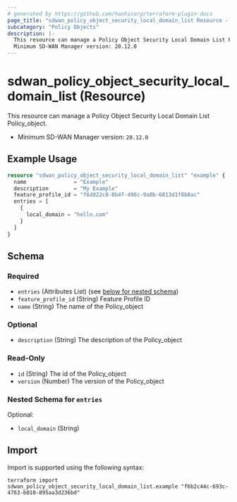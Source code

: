 ```yaml
---
# generated by https://github.com/hashicorp/terraform-plugin-docs
page_title: "sdwan_policy_object_security_local_domain_list Resource - terraform-provider-sdwan"
subcategory: "Policy Objects"
description: |-
  This resource can manage a Policy Object Security Local Domain List Policy_object.
  Minimum SD-WAN Manager version: 20.12.0
---
```


# sdwan_policy_object_security_local_domain_list (Resource)

This resource can manage a Policy Object Security Local Domain List Policy_object.
  - Minimum SD-WAN Manager version: `20.12.0`

## Example Usage

```terraform
resource "sdwan_policy_object_security_local_domain_list" "example" {
  name               = "Example"
  description        = "My Example"
  feature_profile_id = "f6dd22c8-0b4f-496c-9a0b-6813d1f8b8ac"
  entries = [
    {
      local_domain = "hello.com"
    }
  ]
}
```

<!-- schema generated by tfplugindocs -->
## Schema

### Required

- `entries` (Attributes List) (see [below for nested schema](#nestedatt--entries))
- `feature_profile_id` (String) Feature Profile ID
- `name` (String) The name of the Policy_object

### Optional

- `description` (String) The description of the Policy_object

### Read-Only

- `id` (String) The id of the Policy_object
- `version` (Number) The version of the Policy_object

<a id="nestedatt--entries"></a>
### Nested Schema for `entries`

Optional:

- `local_domain` (String)

## Import

Import is supported using the following syntax:

```shell
terraform import sdwan_policy_object_security_local_domain_list.example "f6b2c44c-693c-4763-b010-895aa3d236bd"
```
